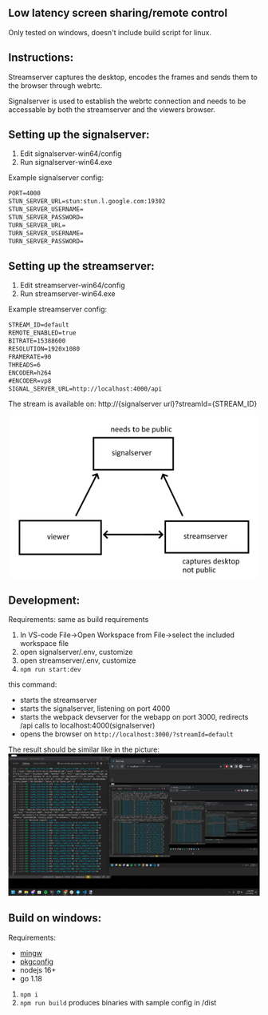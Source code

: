## Low latency screen sharing/remote control

Only tested on windows, doesn't include build script for linux.

## Instructions:

Streamserver captures the desktop, encodes the frames and sends them to the browser through webrtc.

Signalserver is used to establish the webrtc connection and needs to be accessable by both the streamserver and the viewers browser.

## Setting up the signalserver:

1. Edit signalserver-win64/config
2. Run signalserver-win64.exe

Example signalserver config:

```
PORT=4000
STUN_SERVER_URL=stun:stun.l.google.com:19302
STUN_SERVER_USERNAME=
STUN_SERVER_PASSWORD=
TURN_SERVER_URL=
TURN_SERVER_USERNAME=
TURN_SERVER_PASSWORD=
```

## Setting up the streamserver:

1. Edit streamserver-win64/config
2. Run streamserver-win64.exe

Example streamserver config:

```
STREAM_ID=default
REMOTE_ENABLED=true
BITRATE=15388600
RESOLUTION=1920x1080
FRAMERATE=90
THREADS=6
ENCODER=h264
#ENCODER=vp8
SIGNAL_SERVER_URL=http://localhost:4000/api
```

The stream is available on: http://{signalserver url}?streamId={STREAM_ID}

![](/docs/1.png)

## Development:

Requirements: same as build requirements

1. In VS-code File->Open Workspace from File->select the included workspace file
2. open signalserver/.env, customize
3. open streamserver/.env, customize
4. `npm run start:dev`

this command:

- starts the streamserver
- starts the signalserver, listening on port 4000
- starts the webpack devserver for the webapp on port 3000, redirects /api calls to localhost:4000(signalserver)
- opens the browser on `http://localhost:3000/?streamId=default`

The result should be similar like in the picture:
![](/docs/desktop.jpg)

## Build on windows:

Requirements:

- [mingw](https://chocolatey.org/packages/mingw)
- [pkgconfig](https://chocolatey.org/packages/pkgconfiglite)
- nodejs 16+
- go 1.18

1. `npm i`
2. `npm run build` produces binaries with sample config in /dist
